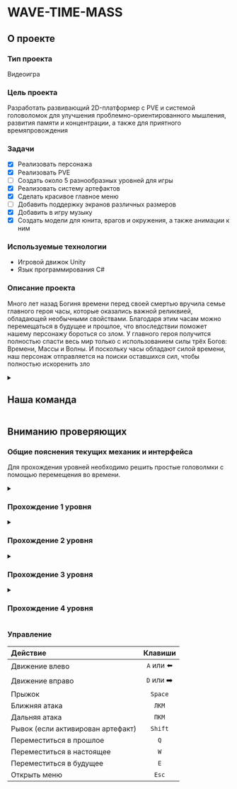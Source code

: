 # WAVE-TIME-MASS

## О проекте

### Тип проекта
Видеоигра

### Цель проекта
Разработать развивающий 2D-платформер с PVE и системой головоломок для улучшения проблемно-ориентированного мышления, развития памяти и концентрации, а также для приятного времяпровождения

### Задачи
- [x] Реализовать персонажа
- [x] Реализовать PVE
- [ ] Создать около 5 разнообразных уровней для игры
- [x] Реализовать систему артефактов
- [x] Сделать красивое главное меню
- [ ] Добавить поддержку экранов различных размеров
- [x] Добавить в игру музыку
- [x] Создать модели для юнита, врагов и окружения, а также анимации к ним

### Используемые технологии
- Игровой движок Unity
- Язык программирования C#

### Описание проекта

Много лет назад Богиня времени перед своей смертью вручила семье главного героя часы, которые оказались важной реликвией, обладающей необычными свойствами. Благодаря этим часам можно перемещаться в будущее и прошлое, что впоследствии поможет нашему персонажу бороться со злом. У главного героя получится полностью спасти весь мир только с использованием силы трёх Богов:  Времени, Массы и Волны. И поскольку часы обладают силой времени, наш персонаж отправляется на поиски оставшихся сил, чтобы полностью искоренить зло

<details><summary>
  
## Наша команда
</summary>

### 2 курс
- [2.1 Борисов Максим Артурович](https://vk.com/id567605184)
- **[2.2 Рыпунов Денис Олегович](https://vk.com/denis_rypunov "Тимлид команды")**
- ~~[2.5 Мельников Данил Сергеевич](https://vk.com/ssevolo "Отчислен")~~

### 1 курс
- [1.1 Абраменко Данил Андреевич](https://vk.com/id403762895)
- [1.1 Скрипников Владислав Станиславович](https://vk.com/vladskrip)
- [1.4 Лигорова Мария Дмитриевна](https://vk.com/id652578846)
</details>

## Вниманию проверяющих
### Общие пояснения текущих механик и интерфейса
Для прохождения уровней необходимо решить простые головолмки с помощью перемещения во времени.

<details><summary>
  
### Прохождение 1 уровня
</summary>

В прошлом и настоящем времени вы видите, что невозможно перепрыгнуть первый обрыв. Но, преместившись в будущее, вы увидите, что упало дерево, по которому можно взобраться наверх. Для того, чтобы забрать последнюю монетку, необходимо снова переместиться в настоящее или прошлое.

</details>

<details><summary>
  
### Прохождение 2 уровня
</summary>

В настоящем времени вы видите завал камней.
В будущем завал стал только больше.
В прошлом завала еще не было и вы с легкостью можете пройти дальше.
</details>

<details><summary>
  
### Прохождение 3 уровня
</summary>

В настоящем времени фабрика заброшена и ничего не работает, подняться наверх невозможно.
В будущем все также не работает.
В прошлом все работает и можно легко подняться наверх.
Затем следуется аккуратно перепрыгнуть кнопку, забрать монетку и вернуться обратно, нажав на кнопку, чтобы открылась дверь. Затем нужно пройти через эту дверь и спуститься вниз, чтобы забрать монетку и нажать на вторую кнопку, которая может заблокировать пилы. Перед тем, как нажимать на эту кнопку, стоит переключиться в настоящее или будущее, чтобы пилы точно были заблокированы. После нажатия на кнопку снова переключаемся в прошлое и поднимаемся наверх. Убиваем врага, забираем монетку и уровень пройден!
</details>

<details><summary>
  
### Прохождение 4 уровня
</summary>

В настоящем времени нужно аккуратно пройти первые препятствия. Затем переместиться в будущее, чтобы открылись двери и начался бой с боссом. После победы над боссом нужно победить еще двух врагов, чтобы нажаться на кнопки и открыть дверь.
</details>



### Управление
| Действие  | Клавиши |
| :---- | :----: |
| Движение влево | `A` или ⬅️ |
| Движение вправо | `D` или ➡️ |
| Прыжок  | `Space` |
| Ближняя атака  | `ЛКМ` |
| Дальняя атака  | `ПКМ` |
| Рывок (если активирован артефакт)  | `Shift` |
| Переместиться в прошлое  | `Q` |
| Переместиться в настоящее  | `W` |
| Переместиться в будущее  | `E` |
| Открыть меню  | `Esc` |

